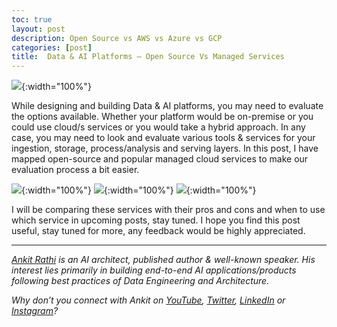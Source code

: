 ```yaml
---
toc: true
layout: post
description: Open Source vs AWS vs Azure vs GCP 
categories: [post]
title:  Data & AI Platforms — Open Source Vs Managed Services 
---
```


![](https://cdn-images-1.medium.com/max/1500/1*Svz8nTTFVj8OAdZMhrCiiQ.png){:width="100%"}

While designing and building Data & AI platforms, you may need to evaluate the options available. Whether your platform would be on-premise or you could use cloud/s services or you would take a hybrid approach.
In any case, you may need to look and evaluate various tools & services for your ingestion, storage, process/analysis and serving layers.
In this post, I have mapped open-source and popular managed cloud services to make our evaluation process a bit easier.

![](https://cdn-images-1.medium.com/max/1500/1*-lxchArCT3aAPsBWjS-cBQ.png){:width="100%"}
![](https://cdn-images-1.medium.com/max/1500/1*0wyyPh2jLjFs9-e5YRE4UA.png){:width="100%"}
![](https://cdn-images-1.medium.com/max/1500/1*29JnAqIQuw58X1OCYGPROg.png){:width="100%"}

I will be comparing these services with their pros and cons and when to use which service in upcoming posts, stay tuned.
I hope you find this post useful, stay tuned for more, any feedback would be highly appreciated.

------------------------------------------------------------------------

[*Ankit Rathi*](https://www.ankitrathi.com/) *is an AI architect, published author & well-known speaker. His interest lies primarily in building end-to-end AI applications/products following best practices of Data Engineering and Architecture.*

*Why don’t you connect with Ankit on* [*YouTube*](https://www.youtube.com/channel/UCrIv4EU2tFX8VhhT0oCnDnw)*,* [*Twitter*](https://twitter.com/rathiankit)*,* [*LinkedIn*](https://www.linkedin.com/in/ankitrathi/) *or* [*Instagram*](https://instagram.com/ankitrathi/)*?*
